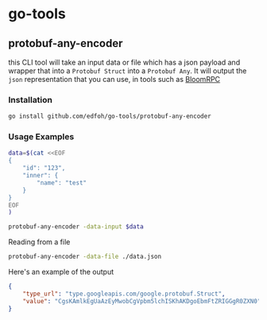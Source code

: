 # go-tools

## protobuf-any-encoder

this CLI tool will take an input data or file which has a json payload and wrapper that into a `Protobuf Struct` into a `Protobuf Any`. It will output the `json` representation that you can use, in tools such as [BloomRPC](https://github.com/uw-labs/bloomrpc)

### Installation

```sh
go install github.com/edfoh/go-tools/protobuf-any-encoder
```

### Usage Examples

```sh
data=$(cat <<EOF
{
    "id": "123",
    "inner": {
        "name": "test"
    }
}
EOF
)

protobuf-any-encoder -data-input $data
```


Reading from a file

```sh
protobuf-any-encoder -data-file ./data.json
```

Here's an example of the output

```json
{
    "type_url": "type.googleapis.com/google.protobuf.Struct",
    "value": "CgsKAmlkEgUaAzEyMwobCgVpbm5lchISKhAKDgoEbmFtZRIGGgR0ZXN0"
}
```
